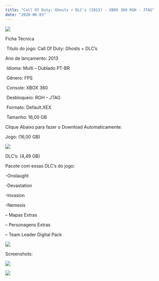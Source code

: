 ```yaml
---
title: "Call Of Duty: Ghosts + DLC's (2013) - XBOX 360 RGH - JTAG"
date: "2020-06-03"
---
```


![](https://1.bp.blogspot.com/-PygfpwPnJSM/Xtbtmu7U95I/AAAAAAAAJV0/XRpUN0InbsMSIQxgjQKPkt6JwzKa58kIQCK4BGAsYHg/s320/Screenshot_2.png)

Ficha Técnica

 Titulo do jogo: Call Of Duty: Ghosts + DLC’s

Ano de lançamento: 2013

 Idioma: Multi – Dublado PT-BR

 Gênero: FPS

 Console: XBOX 360

 Desbloqueio: RGH – JTAG

 Formato: Default.XEX

 Tamanho: 16,00 GB

Clique Abaixo para fazer o Download Automaticamente:

Jogo: (16,00 GB)

[![](https://1.bp.blogspot.com/-eNerQjlxWXg/Xsyoy1YwxPI/AAAAAAAAG8o/qs-0XGNQDR4jSn0uGinE3EzKZZ6GoZnEACPcBGAYYCw/s1600/LINK1.png)](https://zee.gl/yjnGE)

DLC’s: (4,49 GB)

Pacote com essas DLC’s do jogo:

\-Onslaught 

\-Devastation

\-Invasion

\-Nemesis

– Mapas Extras

– Personagens Extras

– Team Leader Digital Pack 

[![](https://1.bp.blogspot.com/-eNerQjlxWXg/Xsyoy1YwxPI/AAAAAAAAG8o/qs-0XGNQDR4jSn0uGinE3EzKZZ6GoZnEACPcBGAYYCw/s1600/LINK1.png)](https://zee.gl/TZSLJb)

Screenshots:

[![](https://1.bp.blogspot.com/-3dmeSMso7YM/XtbtnEwZLbI/AAAAAAAAJV4/UMc1o29Ui182xC9el6mz-YboUum8GkR-ACK4BGAsYHg/w400-h225/unnamed.jpg)](https://1.bp.blogspot.com/-3dmeSMso7YM/XtbtnEwZLbI/AAAAAAAAJV4/UMc1o29Ui182xC9el6mz-YboUum8GkR-ACK4BGAsYHg/unnamed.jpg)

[![](https://1.bp.blogspot.com/-ap60sRv3JLg/XtbtlqdkxFI/AAAAAAAAJVw/sK5S0Do9hN8bH8xjwirJtSWD5Xk88BvIwCK4BGAsYHg/w400-h225/maxresdefault{df0b4067d4cf89da3ca8e6c7a68e90e99b01985f87ec33497998002e9f13b411}2B{df0b4067d4cf89da3ca8e6c7a68e90e99b01985f87ec33497998002e9f13b411}25281{df0b4067d4cf89da3ca8e6c7a68e90e99b01985f87ec33497998002e9f13b411}2529.jpg)](https://1.bp.blogspot.com/-ap60sRv3JLg/XtbtlqdkxFI/AAAAAAAAJVw/sK5S0Do9hN8bH8xjwirJtSWD5Xk88BvIwCK4BGAsYHg/maxresdefault{df0b4067d4cf89da3ca8e6c7a68e90e99b01985f87ec33497998002e9f13b411}2B{df0b4067d4cf89da3ca8e6c7a68e90e99b01985f87ec33497998002e9f13b411}25281{df0b4067d4cf89da3ca8e6c7a68e90e99b01985f87ec33497998002e9f13b411}2529.jpg)
